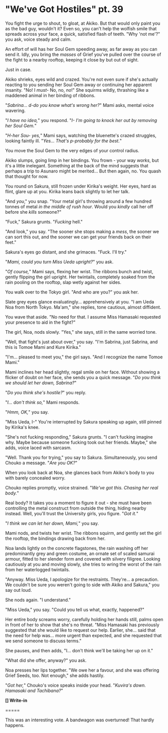 # "We've Got Hostiles" pt. 39

You fight the urge to shout, to gloat, at Akiko. But that would only paint you as the bad guy, wouldn't it? Even so, you can't help the wolfish smile that spreads across your face, a quick, satisfied flash of teeth. "Why 'not me'?" you ask, voice steady and calm.

An effort of will has her Soul Gem speeding away, as far away as you can send it. Idly, you bring the *masses* of Grief you've pulled over the course of the fight to a nearby rooftop, keeping it close by but out of sight.

Just in case.

Akiko shrieks, eyes wild and crazed. You're not even sure if she's actually reacting to you sending her Soul Gem away or continuing her apparent insanity. "No! I *must-* No, no, *no*!" She squirms wildly, thrashing like a maddened animal in her binding of ribbons.

"*Sabrina... d-do you know what's *wrong* her?*" Mami asks, mental voice wavering.

"*I have no idea,*" you respond. "*I- I'm going to knock her out by removing her Soul Gem.*"

"*H-her Sou- yes,*" Mami says, watching the bluenette's crazed struggles, looking faintly ill. "*Yes... That's p-probably for the best.*"

You move the Soul Gem to the very edges of your control radius.

Akiko slumps, going limp in her bindings. You frown - your way *works*, but it's a little inelegant. Something at the back of the mind suggests that perhaps a trip to Asunaro might be merited... But then again, no. You quash that thought for now.

You round on Sakura, still frozen under Kirika's weight. Her eyes, hard as flint, glare up at you. Kirika leans back slightly to let her talk.

"And *you*," you snap. "Your metal girl's throwing around a few hundred tonnes of metal *in the middle of rush hour*. Would you *kindly* call her off before she *kills* someone?"

"Fuck," Sakura grunts. "*Fucking* hell."

"And look," you say. "The sooner she stops making a *mess*, the sooner we can sort this out, and the sooner we can get your friends back on their feet."

Sakura's eyes go distant, and she grimaces. "Fuck. I'll try."

"*Mami, could you turn Miss Ueda upright?*" you ask.

"*Of course,*" Mami says, flexing her wrist. The ribbons bunch and twist, gently flipping the girl upright. Her twintails, completely soaked from the rain pooling on the rooftop, slap wetly against her sides.

You walk over to the Tokyo girl. "And who are you?" you ask her.

Slate grey eyes glance evaluatingly... apprehensively at you. "I am Ueda Noa from North Tokyo. Ma'am," she replies, tone cautious, almost diffident.

You wave that aside. "No need for that. I assume Miss Hamasaki requested your presence to aid in the fight?"

The girl, Noa, nods slowly. "Yes," she says, still in the same worried tone.

"Well, that fight's just about over," you say. "I'm Sabrina, just Sabrina, and this is Tomoe Mami and Kure Kirika."

"I'm... pleased to meet you," the girl says. "And I recognize the name Tomoe Mami."

Mami inclines her head slightly, regal smile on her face. Without showing a flicker of doubt on her face, she sends you a quick message. "*Do you think we should let her down, Sabrina?*"

"*Do you think she's hostile?*" you reply.

"*I... don't think so,*" Mami responds.

"*Hmm, OK,*" you say.

"Miss Ueda, I-" You're interrupted by Sakura speaking up again, still pinned by Kirika's knee.

"She's not fucking responding," Sakura grunts. "I can't fucking imagine why. Maybe because someone fucking took out her friends. Maybe," she adds, voice laced with sarcasm.

"Well. Thank you for trying," you say to Sakura. Simultaneously, you send Chouko a message. "*Are you OK?*"

When you look back at Noa, she glances back from Akiko's body to you with barely concealed worry.

Chouko replies promptly, voice strained. "*We've got this. Chasing her real body.*"

Real body? It takes you a moment to figure it out - she must have been controlling the metal construct from outside the thing, hiding nearby instead. Well, you'll trust the University girls, you figure. "*Got it.*"

"*I think we can let her down, Mami,*" you say.

Mami nods, and twists her wrist. The ribbons squirm, and gently set the girl the rooftop, the bindings drawing back from her.

Noa lands lightly on the concrete flagstones, the rain washing off her predominantly grey and green costume, an ornate set of scaled samurai armour, fitted to her slender form and covered with silvery filigree. Looking cautiously at you and moving slowly, she tries to wring the worst of the rain from her waterlogged twintails.

"Anyway. Miss Ueda, I apologize for the restraints. They're... a precaution. We couldn't be sure you weren't going to side with Akiko and Sakura," you say out loud.

She nods again. "I understand."

"Miss Ueda," you say. "Could you tell us what, exactly, happened?"

Her entire body screams worry, carefully holding her hands still, palms open in front of her to show that she's no threat. "Miss Hamasaki has previously suggested that she would like to request our help. Earlier, she... said that the need for help was... more urgent than expected, and she requested that we send someone to discuss terms."

She pauses, and then adds, "I... don't think we'll be taking her up on it."

"What did she offer, anyway?" you ask.

Noa presses her lips together. "We owe her a favour, and she was offering Grief Seeds, too. Not enough," she adds hastily.

"*Got her,*" Chouko's voice speaks inside your head. "*Kuvira's down. Hamasaki and Tachibana?*"

**\[] Write-in**

\=====​

This was an interesting vote. A bandwagon was overturned! That hardly happens.
